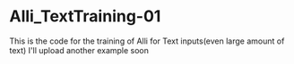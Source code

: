 # Alli_TextTraining-01
This is the code for the training of Alli for Text inputs(even large amount of text) I'll upload another example soon
